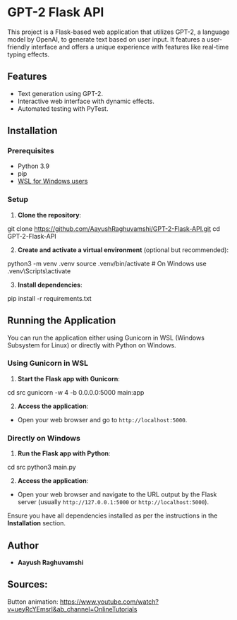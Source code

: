 # GPT-2 Flask API

This project is a Flask-based web application that utilizes GPT-2, a language model by OpenAI, to generate text based on user input. It features a user-friendly interface and offers a unique experience with features like real-time typing effects.

## Features

- Text generation using GPT-2.
- Interactive web interface with dynamic effects.
- Automated testing with PyTest.

## Installation

### Prerequisites

- Python 3.9
- pip
- [WSL for Windows users](https://docs.microsoft.com/en-us/windows/wsl/install)

### Setup

1. **Clone the repository**:

git clone https://github.com/AayushRaghuvamshi/GPT-2-Flask-API.git
cd GPT-2-Flask-API

2. **Create and activate a virtual environment** (optional but recommended):

python3 -m venv .venv
source .venv/bin/activate # On Windows use .venv\Scripts\activate

3. **Install dependencies**:

pip install -r requirements.txt

## Running the Application

You can run the application either using Gunicorn in WSL (Windows Subsystem for Linux) or directly with Python on Windows.

### Using Gunicorn in WSL

1. **Start the Flask app with Gunicorn**:

cd src
gunicorn -w 4 -b 0.0.0.0:5000 main:app

2. **Access the application**:

- Open your web browser and go to `http://localhost:5000`.

### Directly on Windows

1. **Run the Flask app with Python**:

cd src
python3 main.py

2. **Access the application**:

- Open your web browser and navigate to the URL output by the Flask server (usually `http://127.0.0.1:5000` or `http://localhost:5000`).

Ensure you have all dependencies installed as per the instructions in the **Installation** section.

## Author

- **Aayush Raghuvamshi**

## Sources:

Button animation: https://www.youtube.com/watch?v=ueyRcYEmsrI&ab_channel=OnlineTutorials
